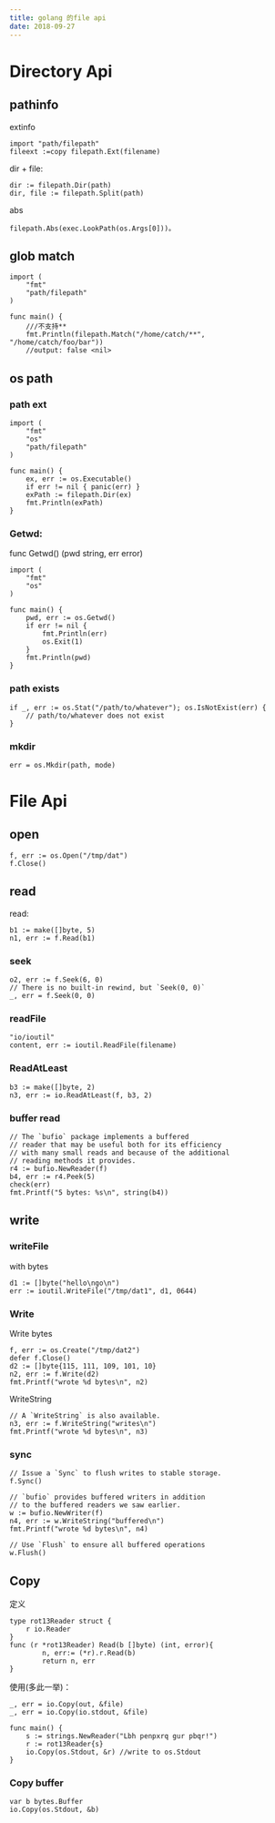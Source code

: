 ```yaml
---
title: golang 的file api
date: 2018-09-27
---
```

# Directory Api

## pathinfo
extinfo 

    import "path/filepath"
    fileext :=copy filepath.Ext(filename)

dir + file:

    dir := filepath.Dir(path)
    dir, file := filepath.Split(path)

abs

    filepath.Abs(exec.LookPath(os.Args[0]))。

## glob match
    import (
        "fmt"
        "path/filepath"
    )

    func main() {
        ///不支持**
        fmt.Println(filepath.Match("/home/catch/**", "/home/catch/foo/bar")) 
        //output: false <nil>

## os path
### path ext

    import (
        "fmt"
        "os"
        "path/filepath"
    )

    func main() {
        ex, err := os.Executable()
        if err != nil { panic(err) }
        exPath := filepath.Dir(ex)
        fmt.Println(exPath)
    }

### Getwd: 
func Getwd() (pwd string, err error)

    import (
        "fmt"
        "os"
    )

    func main() {
        pwd, err := os.Getwd()
        if err != nil {
            fmt.Println(err)
            os.Exit(1)
        }
        fmt.Println(pwd)
    }

### path exists
    if _, err := os.Stat("/path/to/whatever"); os.IsNotExist(err) {
        // path/to/whatever does not exist
    }

### mkdir
    err = os.Mkdir(path, mode)


# File Api

## open
    f, err := os.Open("/tmp/dat")
    f.Close()

## read
read:

    b1 := make([]byte, 5)
    n1, err := f.Read(b1)

### seek
    o2, err := f.Seek(6, 0)
    // There is no built-in rewind, but `Seek(0, 0)`
    _, err = f.Seek(0, 0)


### readFile

    "io/ioutil"
    content, err := ioutil.ReadFile(filename)


### ReadAtLeast

    b3 := make([]byte, 2)
    n3, err := io.ReadAtLeast(f, b3, 2)

### buffer read

    // The `bufio` package implements a buffered
    // reader that may be useful both for its efficiency
    // with many small reads and because of the additional
    // reading methods it provides.
    r4 := bufio.NewReader(f)
    b4, err := r4.Peek(5)
    check(err)
    fmt.Printf("5 bytes: %s\n", string(b4))

## write

### writeFile
with bytes

    d1 := []byte("hello\ngo\n")
    err := ioutil.WriteFile("/tmp/dat1", d1, 0644)

### Write
Write bytes

    f, err := os.Create("/tmp/dat2")
    defer f.Close()
    d2 := []byte{115, 111, 109, 101, 10}
    n2, err := f.Write(d2)
    fmt.Printf("wrote %d bytes\n", n2)

WriteString

    // A `WriteString` is also available.
    n3, err := f.WriteString("writes\n")
    fmt.Printf("wrote %d bytes\n", n3)

### sync

    // Issue a `Sync` to flush writes to stable storage.
    f.Sync()

    // `bufio` provides buffered writers in addition
    // to the buffered readers we saw earlier.
    w := bufio.NewWriter(f)
    n4, err := w.WriteString("buffered\n")
    fmt.Printf("wrote %d bytes\n", n4)

    // Use `Flush` to ensure all buffered operations
    w.Flush()

## Copy
定义

    type rot13Reader struct {
		r io.Reader
	}
	func (r *rot13Reader) Read(b []byte) (int, error){
			n, err:= (*r).r.Read(b)
			return n, err
	}

使用(多此一举)：

    _, err = io.Copy(out, &file)
    _, err = io.Copy(io.stdout, &file)
    
	func main() {
		s := strings.NewReader("Lbh penpxrq gur pbqr!")
		r := rot13Reader{s}
		io.Copy(os.Stdout, &r) //write to os.Stdout
	}

### Copy buffer
    var b bytes.Buffer
    io.Copy(os.Stdout, &b)